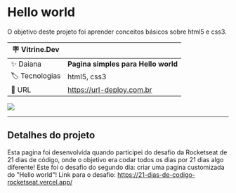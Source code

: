 # Hello world

O objetivo deste projeto foi aprender conceitos básicos sobre html5 e css3.

| :placard: Vitrine.Dev |     |
| -------------  | --- |
| :sparkles: Daiana        | **Pagina simples para Hello world**
| :label: Tecnologias | html5, css3
| :rocket: URL         | https://url-deploy.com.br

<!-- Inserir imagem com a #vitrinedev ao final do link -->
![](https://user-images.githubusercontent.com/69736274/217399586-8699f1cb-3113-47da-8b71-c2cb8b46aaac.gif#vitrinedev)

---

## Detalhes do projeto

Esta pagina foi desenvolvida quando participei do desafio da Rocketseat de 21 dias de código, onde o objetivo era codar todos os dias por 21 dias algo diferente! Este foi o desafio do segundo dia: criar uma pagina customizada do "Hello world"!
Link para o desafio: https://21-dias-de-codigo-rocketseat.vercel.app/
